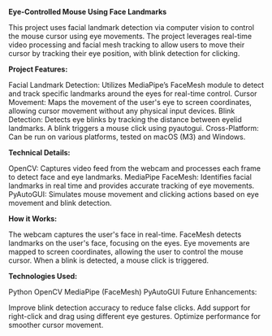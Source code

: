 **Eye-Controlled Mouse Using Face Landmarks**

This project uses facial landmark detection via computer vision to control the mouse cursor using eye movements. The project leverages real-time video processing and facial mesh tracking to allow users to move their cursor by tracking their eye position, with blink detection for clicking.

**Project Features:**

Facial Landmark Detection: Utilizes MediaPipe’s FaceMesh module to detect and track specific landmarks around the eyes for real-time control.
Cursor Movement: Maps the movement of the user's eye to screen coordinates, allowing cursor movement without any physical input devices.
Blink Detection: Detects eye blinks by tracking the distance between eyelid landmarks. A blink triggers a mouse click using pyautogui.
Cross-Platform: Can be run on various platforms, tested on macOS (M3) and Windows.

**Technical Details:**

OpenCV: Captures video feed from the webcam and processes each frame to detect face and eye landmarks.
MediaPipe FaceMesh: Identifies facial landmarks in real time and provides accurate tracking of eye movements.
PyAutoGUI: Simulates mouse movement and clicking actions based on eye movement and blink detection.

**How it Works:**

The webcam captures the user's face in real-time.
FaceMesh detects landmarks on the user's face, focusing on the eyes.
Eye movements are mapped to screen coordinates, allowing the user to control the mouse cursor.
When a blink is detected, a mouse click is triggered.

**Technologies Used:**

Python
OpenCV
MediaPipe (FaceMesh)
PyAutoGUI
Future Enhancements:

Improve blink detection accuracy to reduce false clicks.
Add support for right-click and drag using different eye gestures.
Optimize performance for smoother cursor movement.
